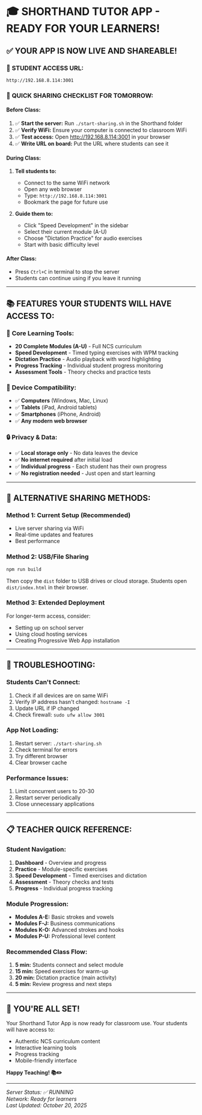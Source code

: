 # 🎓 SHORTHAND TUTOR APP - READY FOR YOUR LEARNERS! 

## ✅ YOUR APP IS NOW LIVE AND SHAREABLE!

### 📱 **STUDENT ACCESS URL:**
```
http://192.168.8.114:3001
```

### 🔧 **QUICK SHARING CHECKLIST FOR TOMORROW:**

#### Before Class:
1. ✅ **Start the server:** Run `./start-sharing.sh` in the Shorthand folder
2. ✅ **Verify WiFi:** Ensure your computer is connected to classroom WiFi
3. ✅ **Test access:** Open http://192.168.8.114:3001 in your browser
4. ✅ **Write URL on board:** Put the URL where students can see it

#### During Class:
1. **Tell students to:**
   - Connect to the same WiFi network
   - Open any web browser 
   - Type: `http://192.168.8.114:3001`
   - Bookmark the page for future use

2. **Guide them to:**
   - Click "Speed Development" in the sidebar
   - Select their current module (A-U)
   - Choose "Dictation Practice" for audio exercises
   - Start with basic difficulty level

#### After Class:
- Press `Ctrl+C` in terminal to stop the server
- Students can continue using if you leave it running

---

## 📚 **FEATURES YOUR STUDENTS WILL HAVE ACCESS TO:**

### 🎯 **Core Learning Tools:**
- **20 Complete Modules (A-U)** - Full NCS curriculum
- **Speed Development** - Timed typing exercises with WPM tracking
- **Dictation Practice** - Audio playback with word highlighting  
- **Progress Tracking** - Individual student progress monitoring
- **Assessment Tools** - Theory checks and practice tests

### 📱 **Device Compatibility:**
- ✅ **Computers** (Windows, Mac, Linux)
- ✅ **Tablets** (iPad, Android tablets)
- ✅ **Smartphones** (iPhone, Android)
- ✅ **Any modern web browser**

### 🔒 **Privacy & Data:**
- ✅ **Local storage only** - No data leaves the device
- ✅ **No internet required** after initial load
- ✅ **Individual progress** - Each student has their own progress
- ✅ **No registration needed** - Just open and start learning

---

## 🚀 **ALTERNATIVE SHARING METHODS:**

### Method 1: **Current Setup (Recommended)**
- Live server sharing via WiFi
- Real-time updates and features
- Best performance

### Method 2: **USB/File Sharing**
```bash
npm run build
```
Then copy the `dist` folder to USB drives or cloud storage.
Students open `dist/index.html` in their browser.

### Method 3: **Extended Deployment**
For longer-term access, consider:
- Setting up on school server
- Using cloud hosting services
- Creating Progressive Web App installation

---

## 🔧 **TROUBLESHOOTING:**

### **Students Can't Connect:**
1. Check if all devices are on same WiFi
2. Verify IP address hasn't changed: `hostname -I`
3. Update URL if IP changed
4. Check firewall: `sudo ufw allow 3001`

### **App Not Loading:**
1. Restart server: `./start-sharing.sh`
2. Check terminal for errors
3. Try different browser
4. Clear browser cache

### **Performance Issues:**
1. Limit concurrent users to 20-30
2. Restart server periodically
3. Close unnecessary applications

---

## 📋 **TEACHER QUICK REFERENCE:**

### **Student Navigation:**
1. **Dashboard** - Overview and progress
2. **Practice** - Module-specific exercises  
3. **Speed Development** - Timed exercises and dictation
4. **Assessment** - Theory checks and tests
5. **Progress** - Individual progress tracking

### **Module Progression:**
- **Modules A-E:** Basic strokes and vowels
- **Modules F-J:** Business communications
- **Modules K-O:** Advanced strokes and hooks
- **Modules P-U:** Professional level content

### **Recommended Class Flow:**
1. **5 min:** Students connect and select module
2. **15 min:** Speed exercises for warm-up
3. **20 min:** Dictation practice (main activity)
4. **5 min:** Review progress and next steps

---

## 🎉 **YOU'RE ALL SET!**

Your Shorthand Tutor App is now ready for classroom use. Your students will have access to:
- Authentic NCS curriculum content
- Interactive learning tools
- Progress tracking
- Mobile-friendly interface

**Happy Teaching! 📚✏️**

---

*Server Status: ✅ RUNNING*  
*Network: Ready for learners*  
*Last Updated: October 20, 2025*